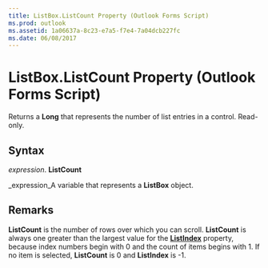 ```yaml
---
title: ListBox.ListCount Property (Outlook Forms Script)
ms.prod: outlook
ms.assetid: 1a06637a-8c23-e7a5-f7e4-7a04dcb227fc
ms.date: 06/08/2017
---
```



# ListBox.ListCount Property (Outlook Forms Script)

Returns a **Long** that represents the number of list entries in a control. Read-only.


## Syntax

 _expression_. **ListCount**

 _expression_A variable that represents a **ListBox** object.


## Remarks

 **ListCount** is the number of rows over which you can scroll. **ListCount** is always one greater than the largest value for the **[ListIndex](listbox-listindex-property-outlook-forms-script.md)** property, because index numbers begin with 0 and the count of items begins with 1. If no item is selected, **ListCount** is 0 and **ListIndex** is -1.


